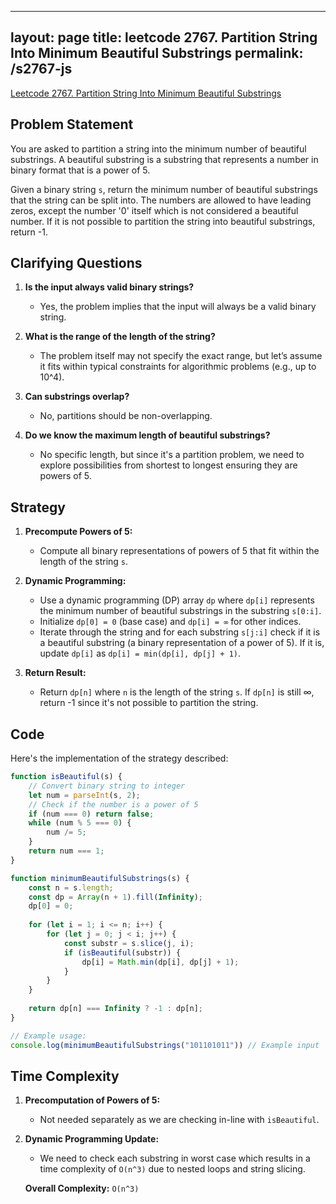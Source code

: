 
---
layout: page
title: leetcode 2767. Partition String Into Minimum Beautiful Substrings
permalink: /s2767-js
---
[Leetcode 2767. Partition String Into Minimum Beautiful Substrings](https://algoadvance.github.io/algoadvance/l2767)
## Problem Statement

You are asked to partition a string into the minimum number of beautiful substrings. A beautiful substring is a substring that represents a number in binary format that is a power of 5.

Given a binary string `s`, return the minimum number of beautiful substrings that the string can be split into. The numbers are allowed to have leading zeros, except the number '0' itself which is not considered a beautiful number. If it is not possible to partition the string into beautiful substrings, return -1.

## Clarifying Questions

1. **Is the input always valid binary strings?**
   - Yes, the problem implies that the input will always be a valid binary string.
   
2. **What is the range of the length of the string?**
   - The problem itself may not specify the exact range, but let’s assume it fits within typical constraints for algorithmic problems (e.g., up to 10^4).

3. **Can substrings overlap?**
   - No, partitions should be non-overlapping.

4. **Do we know the maximum length of beautiful substrings?**
   - No specific length, but since it's a partition problem, we need to explore possibilities from shortest to longest ensuring they are powers of 5.

## Strategy

1. **Precompute Powers of 5:**
   - Compute all binary representations of powers of 5 that fit within the length of the string `s`.

2. **Dynamic Programming:**
   - Use a dynamic programming (DP) array `dp` where `dp[i]` represents the minimum number of beautiful substrings in the substring `s[0:i]`.
   - Initialize `dp[0] = 0` (base case) and `dp[i] = ∞` for other indices.
   - Iterate through the string and for each substring `s[j:i]` check if it is a beautiful substring (a binary representation of a power of 5). If it is, update `dp[i]` as `dp[i] = min(dp[i], dp[j] + 1)`.

3. **Return Result:**
   - Return `dp[n]` where `n` is the length of the string `s`. If `dp[n]` is still ∞, return -1 since it's not possible to partition the string.

## Code

Here's the implementation of the strategy described:

```javascript
function isBeautiful(s) {
    // Convert binary string to integer
    let num = parseInt(s, 2);
    // Check if the number is a power of 5
    if (num === 0) return false;
    while (num % 5 === 0) {
        num /= 5;
    }
    return num === 1;
}

function minimumBeautifulSubstrings(s) {
    const n = s.length;
    const dp = Array(n + 1).fill(Infinity);
    dp[0] = 0;
    
    for (let i = 1; i <= n; i++) {
        for (let j = 0; j < i; j++) {
            const substr = s.slice(j, i);
            if (isBeautiful(substr)) {
                dp[i] = Math.min(dp[i], dp[j] + 1);
            }
        }
    }
    
    return dp[n] === Infinity ? -1 : dp[n];
}

// Example usage:
console.log(minimumBeautifulSubstrings("101101011")) // Example input
```

## Time Complexity

1. **Precomputation of Powers of 5:** 
   - Not needed separately as we are checking in-line with `isBeautiful`.
   
2. **Dynamic Programming Update:** 
   - We need to check each substring in worst case which results in a time complexity of `O(n^3)` due to nested loops and string slicing.

   **Overall Complexity:** `O(n^3)`